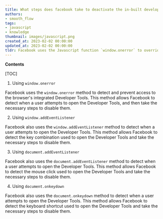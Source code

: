 ```yaml
---
title: What steps does facebook take to deactivate the in-built developer tools in a web browser?
authors:
- smooth_flow
tags:
- javascript
- knowledge
thumbnail: images/javascript.png
created_at: 2023-02-02 00:00:00
updated_at: 2023-02-02 00:00:00
tldr: Facebook uses the Javascript function `window.onerror` to override and disable the browser`s integrated Developer Tools.
---
```


**Contents**

[TOC]

1. Using `window.onerror` 

Facebook uses the `window.onerror` method to detect and prevent access to the browser's integrated Developer Tools. This method allows Facebook to detect when a user attempts to open the Developer Tools, and then take the necessary steps to disable them.

2. Using `window.addEventListener`

Facebook also uses the `window.addEventListener` method to detect when a user attempts to open the Developer Tools. This method allows Facebook to detect the key combination used to open the Developer Tools and take the necessary steps to disable them.

3. Using `document.addEventListener`

Facebook also uses the `document.addEventListener` method to detect when a user attempts to open the Developer Tools. This method allows Facebook to detect the mouse click used to open the Developer Tools and take the necessary steps to disable them.

4. Using `document.onkeydown`

Facebook also uses the `document.onkeydown` method to detect when a user attempts to open the Developer Tools. This method allows Facebook to detect the keyboard shortcut used to open the Developer Tools and take the necessary steps to disable them.

